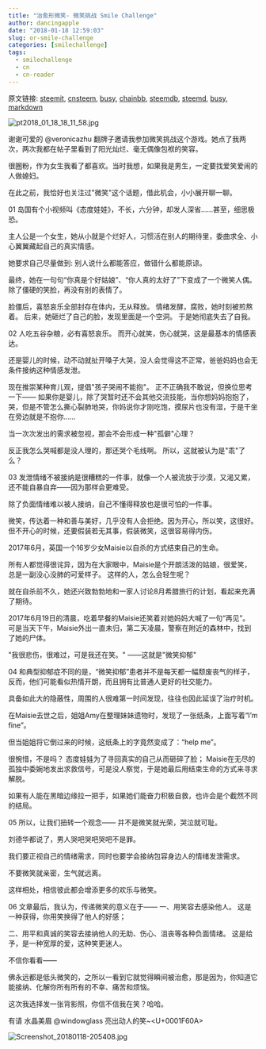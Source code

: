 ```yaml
---
title: "治愈形微笑- 微笑挑战 Smile Challenge"
author: dancingapple
date: "2018-01-18 12:59:03"
slug: or-smile-challenge
categories: [smilechallenge]
tags: 
  - smilechallenge
  - cn
  - cn-reader
---
```


原文链接: [steemit](https://steemit.com), [cnsteem](https://cnsteem.com), [busy](https://busy.org), [chainbb](https://chainbb.com), [steemdb](https://steemdb.com), [steemd](https://steemd.com), [busy](https://busy.org), [markdown](https://raw.githubusercontent.com/pzhaonet/steem_dancingapple/master/content/post/or-smile-challenge.md)

![pt2018_01_18_18_11_58.jpg](https://steemitimages.com/DQmQvmhajnYD1mHQKphU93DXgHkDNFrJdASfeGmDF1NXy7C/pt2018_01_18_18_11_58.jpg)

谢谢可爱的 @veronicazhu 翻牌子邀请我参加微笑挑战这个游戏。她点了我两次，两次我都在帖子里看到了阳光灿烂、毫无偶像包袱的笑容。

很圈粉，作为女生我看了都喜欢。当时我想，如果我是男生，一定要找爱笑爱闹的人做媳妇。

在此之前，我恰好也关注过"微笑"这个话题，借此机会，小小展开聊一聊。

01
岛国有个小视频叫《态度娃娃》，不长，六分钟，却发人深省……甚至，细思极恐。

主人公是一个女生，她从小就是个烂好人，习惯活在别人的期待里，委曲求全、小心翼翼藏起自己的真实情感。

她要求自己尽量做到:
别人说什么都能答应，做错什么都能原谅。

最终，她在一句句“你真是个好姑娘”、“你人真的太好了”下变成了一个微笑人偶。
除了僵硬的笑脸，再没有别的表情了。

脸僵后，喜怒哀乐全部封存在体内，无从释放。
情绪发酵，腐败，她时刻被煎熬着。
后来，她砸烂了自己的脸，发现里面是一个空洞。
于是她彻底失去了自我。

02
人吃五谷杂粮，必有喜怒哀乐。
而开心就笑，伤心就哭，这是最基本的情感表达。

还是婴儿的时候，动不动就扯开嗓子大哭，没人会觉得这不正常，爸爸妈妈也会无条件接纳这种情感发泄。

现在推崇某种育儿观，提倡"孩子哭闹不能抱"。
正不正确我不敢说，但换位思考一下——
如果你是婴儿，除了哭暂时还不会其他交流技能，当你想妈妈抱抱了，哭，但是不管怎么撕心裂肺地哭，你妈说你才刚吃饱，摸尿片也没有湿，于是干坐在旁边就是不抱你……

当一次次发出的需求被忽视，那会不会形成一种"孤僻"心理？

反正我怎么哭喊都是没人理的，那还哭个毛线啊。
所以，这就被认为是"乖"了么？

03
发泄情绪不被接纳是很糟糕的一件事，就像一个人被流放于沙漠，又渴又累，还不能自暴自弃——因为那样会更难受。

除了负面情绪难以被人接纳，自己不懂得释放也是很可怕的一件事。

微笑，传达着一种和善与美好，几乎没有人会拒绝。因为开心，所以笑，这很好。
但不开心的时候，还要假装若无其事，假装微笑，这很容易得内伤。

2017年6月，英国一个16岁少女Maisie以自杀的方式结束自己的生命。

所有人都觉得很诧异，因为在大家眼中，Maisie是个开朗活泼的姑娘，很爱笑，总是一副没心没肺的可爱样子。
这样的人，怎么会轻生呢？

就在自杀前不久，她还兴致勃勃地和一家人讨论8月希腊旅行的计划，看起来充满了期待。

2017年6月19日的清晨，吃着早餐的Maisie还笑着对她妈妈大喊了一句“再见”。 
可是当天下午，Maisie外出一直未归，第二天凌晨，警察在附近的森林中，找到了她的尸体。

"我很悲伤，很难过，可是我还在笑。"
——这就是"微笑抑郁"

04
和典型抑郁症不同的是，“微笑抑郁”患者并不是每天都一幅颓废丧气的样子，反而，他们可能看似热情开朗，而且拥有比普通人更好的社交能力。

具备如此大的隐蔽性，周围的人很难第一时间发现，往往也因此延误了治疗时机。

在Maisie去世之后，姐姐Amy在整理妹妹遗物时，发现了一张纸条，上面写着“I’m fine”。

但当姐姐将它倒过来的时候，这纸条上的字竟然变成了：“help me”。

很惋惜，不是吗？
态度娃娃为了寻回真实的自己从而砸碎了脸；
Maisie在无尽的孤独中委婉地发出求救信号，可是没人察觉，于是她最后用结束生命的方式来寻求解脱。

如果有人能在黑暗边缘拉一把手，如果她们能奋力积极自救，也许会是个截然不同的结局。

05
所以，让我们扭转一个观念——
并不是微笑就光荣，哭泣就可耻。

刘德华都说了，男人哭吧哭吧哭吧不是罪。

我们要正视自己的情绪需求，同时也要学会接纳包容身边人的情绪发泄需求。

不要微笑就亲密，生气就远离。

这样相处，相信彼此都会增添更多的欢乐与微笑。

06
文章最后，我认为，传递微笑的意义在于——
一、用笑容去感染他人。
这是一种获得，你用笑换得了他人的好感；

二、用平和真诚的笑容去接纳他人的无助、伤心、沮丧等各种负面情绪。
这是给予，是一种宽厚的爱，这种笑更迷人。

不信你看看——

佛永远都是低头微笑的，之所以一看到它就觉得瞬间被治愈，那是因为，你知道它能接纳、化解你所有所有的不幸、痛苦和烦恼。

这次我选择发一张背影照，你信不信我在笑？哈哈。

有请 水晶美眉  @windowglass  亮出动人的笑~<U+0001F60A> 

![Screenshot_20180118-205408.jpg](https://steemitimages.com/DQmbMge9njgPrGjo4SP5LwepWFpNPhJYftgUGe9aHj94GU4/Screenshot_20180118-205408.jpg)

